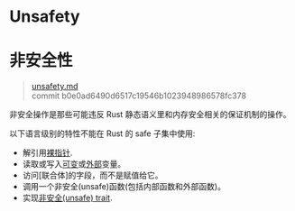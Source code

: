 # Unsafety
# 非安全性

>[unsafety.md](https://github.com/rust-lang/reference/blob/master/src/unsafety.md)\
>commit  b0e0ad6490d6517c19546b1023948986578fc378

非安全操作是那些可能违反 Rust 静态语义里和内存安全相关的保证机制的操作。

以下语言级别的特性不能在 Rust 的 safe 子集中使用:

- 解引用[裸指针][raw pointer].
- 读取或写入[可变][mutable]或[外部][external]变量。
- 访问[联合体]的字段，而不是赋值给它。
- 调用一个非安全(unsafe)函数(包括内部函数和外部函数)。
- 实现[非安全(unsafe) trait][unsafe trait].

[`union`]: items/unions.md
[mutable]: items/static-items.md#可变静态项
[external]: items/external-blocks.md
[raw pointer]: types/pointer.md
[unsafe trait]: items/traits.md#unsafe-traits
